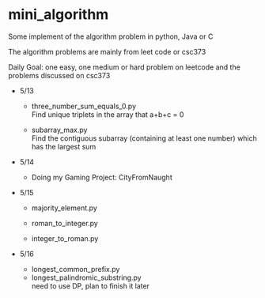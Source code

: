 # mini_algorithm
Some implement of the algorithm problem in python, Java or C 

The algorithm problems are mainly from leet code or csc373

Daily Goal: one easy, one medium or hard problem on leetcode and the problems discussed on csc373


* 5/13 

    - three_number_sum_equals_0.py    
    Find unique triplets in the array that a+b+c = 0
    
    - subarray_max.py  
    Find the contiguous subarray (containing at least one number) which has the largest sum
    
* 5/14
    - Doing my Gaming Project: CityFromNaught

* 5/15
    
    - majority_element.py 

    - roman_to_integer.py
    
    - integer_to_roman.py
    
 * 5/16
    - longest_common_prefix.py  
    - longest_palindromic_substring.py    
    need to use DP, plan to finish it later
